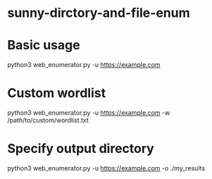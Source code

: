 # sunny-dirctory-and-file-enum

# Basic usage  
python3 web_enumerator.py -u https://example.com  

# Custom wordlist  
python3 web_enumerator.py -u https://example.com -w /path/to/custom/wordlist.txt  

# Specify output directory  
python3 web_enumerator.py -u https://example.com -o ./my_results
